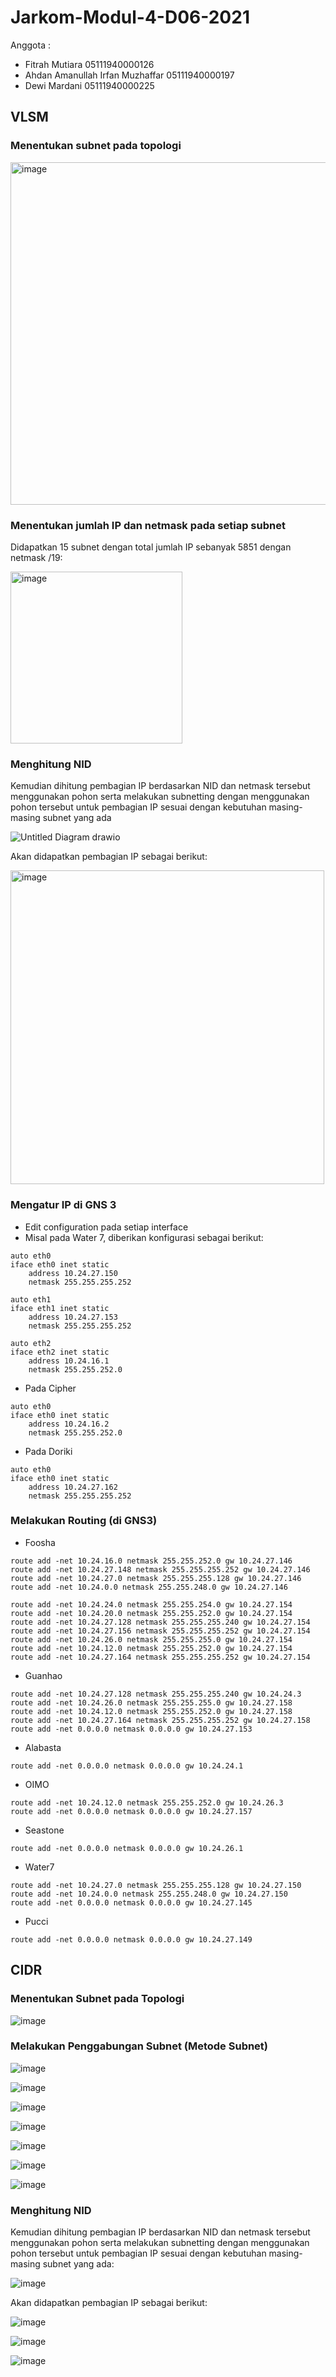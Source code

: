 # Jarkom-Modul-4-D06-2021

Anggota :

- Fitrah Mutiara 05111940000126
- Ahdan Amanullah Irfan Muzhaffar 05111940000197
- Dewi Mardani 05111940000225

## VLSM
### Menentukan subnet pada topologi

<img width="548" alt="image" src="https://user-images.githubusercontent.com/81247727/143670528-87516f75-9f8d-4ba9-b78a-362c601f6a6f.png">

### Menentukan jumlah IP dan netmask pada setiap subnet
Didapatkan 15 subnet dengan total jumlah IP sebanyak 5851 dengan netmask /19:

<img width="275" alt="image" src="https://user-images.githubusercontent.com/81247727/143671319-a4f48e22-3413-4e59-a7b0-913f8cf92b99.png">

### Menghitung NID
Kemudian dihitung pembagian IP berdasarkan NID dan netmask tersebut menggunakan pohon serta melakukan subnetting dengan menggunakan pohon tersebut untuk pembagian IP sesuai dengan kebutuhan masing-masing subnet yang ada

![Untitled Diagram drawio](https://user-images.githubusercontent.com/73428220/143673974-70d007fe-ebb6-4ec6-b694-32beb5a977a9.png)


Akan didapatkan pembagian IP sebagai berikut:

<img width="502" alt="image" src="https://user-images.githubusercontent.com/81247727/143670183-681a3858-6aaf-40e2-8168-7a972076744f.png">

### Mengatur IP di GNS 3
- Edit configuration pada setiap interface
- Misal pada Water 7, diberikan konfigurasi sebagai berikut:
```
auto eth0
iface eth0 inet static
	address 10.24.27.150
	netmask 255.255.255.252

auto eth1
iface eth1 inet static
	address 10.24.27.153
	netmask 255.255.255.252

auto eth2
iface eth2 inet static
	address 10.24.16.1
	netmask 255.255.252.0
```
- Pada Cipher
```
auto eth0
iface eth0 inet static
	address 10.24.16.2
	netmask 255.255.252.0
```
- Pada Doriki
```
auto eth0
iface eth0 inet static
	address 10.24.27.162
	netmask 255.255.255.252
```
### Melakukan Routing (di GNS3)
- Foosha
```
route add -net 10.24.16.0 netmask 255.255.252.0 gw 10.24.27.146
route add -net 10.24.27.148 netmask 255.255.255.252 gw 10.24.27.146
route add -net 10.24.27.0 netmask 255.255.255.128 gw 10.24.27.146
route add -net 10.24.0.0 netmask 255.255.248.0 gw 10.24.27.146

route add -net 10.24.24.0 netmask 255.255.254.0 gw 10.24.27.154
route add -net 10.24.20.0 netmask 255.255.252.0 gw 10.24.27.154
route add -net 10.24.27.128 netmask 255.255.255.240 gw 10.24.27.154
route add -net 10.24.27.156 netmask 255.255.255.252 gw 10.24.27.154
route add -net 10.24.26.0 netmask 255.255.255.0 gw 10.24.27.154
route add -net 10.24.12.0 netmask 255.255.252.0 gw 10.24.27.154
route add -net 10.24.27.164 netmask 255.255.255.252 gw 10.24.27.154
```
- Guanhao
```
route add -net 10.24.27.128 netmask 255.255.255.240 gw 10.24.24.3
route add -net 10.24.26.0 netmask 255.255.255.0 gw 10.24.27.158
route add -net 10.24.12.0 netmask 255.255.252.0 gw 10.24.27.158
route add -net 10.24.27.164 netmask 255.255.255.252 gw 10.24.27.158
route add -net 0.0.0.0 netmask 0.0.0.0 gw 10.24.27.153
```

- Alabasta
```
route add -net 0.0.0.0 netmask 0.0.0.0 gw 10.24.24.1
```

- OIMO
```
route add -net 10.24.12.0 netmask 255.255.252.0 gw 10.24.26.3
route add -net 0.0.0.0 netmask 0.0.0.0 gw 10.24.27.157
```

- Seastone
```
route add -net 0.0.0.0 netmask 0.0.0.0 gw 10.24.26.1
```

- Water7
```
route add -net 10.24.27.0 netmask 255.255.255.128 gw 10.24.27.150
route add -net 10.24.0.0 netmask 255.255.248.0 gw 10.24.27.150
route add -net 0.0.0.0 netmask 0.0.0.0 gw 10.24.27.145
```

- Pucci
```
route add -net 0.0.0.0 netmask 0.0.0.0 gw 10.24.27.149
```
## CIDR 
### Menentukan Subnet pada Topologi

![image](https://user-images.githubusercontent.com/58657135/143676579-b9397b7d-d158-41a6-b161-db906b9c20d9.png)

### Melakukan Penggabungan Subnet (Metode Subnet)

![image](https://user-images.githubusercontent.com/58657135/143676622-fd461589-4760-441f-9791-e30df413d3d8.png)

![image](https://user-images.githubusercontent.com/58657135/143676638-fa5af513-25aa-4ce5-bdd9-64f0bb914ea8.png)

![image](https://user-images.githubusercontent.com/58657135/143676649-5bfc8826-dcb0-47e8-9b37-cbd7bc1cdfe0.png)

![image](https://user-images.githubusercontent.com/58657135/143676671-a4c117e3-960e-40ca-9231-d4c536aefd05.png)

![image](https://user-images.githubusercontent.com/58657135/143676702-0b83de35-59fb-402f-b806-51c6bcb486c1.png)

![image](https://user-images.githubusercontent.com/58657135/143676712-d1565458-4699-48d5-a3f7-c5f5ed51f640.png)

![image](https://user-images.githubusercontent.com/58657135/143676720-19bf302c-c0d1-4ca6-9072-5e7a4b568a16.png)

### Menghitung NID
Kemudian dihitung pembagian IP berdasarkan NID dan netmask tersebut menggunakan pohon serta melakukan subnetting dengan menggunakan pohon tersebut untuk pembagian IP sesuai dengan kebutuhan masing-masing subnet yang ada:

![image](https://user-images.githubusercontent.com/58657135/143676765-51bd1048-3a7c-4454-a248-c610c179db19.png)

Akan didapatkan pembagian IP sebagai berikut:

![image](https://user-images.githubusercontent.com/58657135/143677503-4f74ec43-f169-497f-b0fc-5b59ddf15b53.png)

![image](https://user-images.githubusercontent.com/58657135/143677508-3e5615b2-8a69-4792-8720-a98ded3fe14b.png)

![image](https://user-images.githubusercontent.com/58657135/143677514-11c672ee-d48f-425c-b440-d6c9e6cf9d8b.png)





